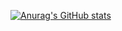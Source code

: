 [![Anurag's GitHub stats](https://github-readme-stats.vercel.app/apijerimo=anuraghazra)](https://github.com/anuraghazra/github-readme-stats)
